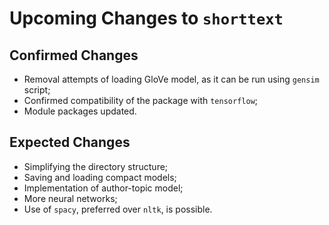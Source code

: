 Upcoming Changes to `shorttext`
===============================

Confirmed Changes
-----------------

* Removal attempts of loading GloVe model, as it can be run using `gensim` script;
* Confirmed compatibility of the package with `tensorflow`;
* Module packages updated.
 
Expected Changes
----------------

* Simplifying the directory structure;
* Saving and loading compact models;
* Implementation of author-topic model;
* More neural networks;
* Use of `spacy`, preferred over `nltk`, is possible.